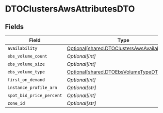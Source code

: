 # DTOClustersAwsAttributesDTO


## Fields

| Field                                                                                                      | Type                                                                                                       | Required                                                                                                   | Description                                                                                                |
| ---------------------------------------------------------------------------------------------------------- | ---------------------------------------------------------------------------------------------------------- | ---------------------------------------------------------------------------------------------------------- | ---------------------------------------------------------------------------------------------------------- |
| `availability`                                                                                             | [Optional[shared.DTOClustersAwsAvailabilityDTO]](undefined/models/shared/dtoclustersawsavailabilitydto.md) | :heavy_minus_sign:                                                                                         | N/A                                                                                                        |
| `ebs_volume_count`                                                                                         | *Optional[int]*                                                                                            | :heavy_minus_sign:                                                                                         | N/A                                                                                                        |
| `ebs_volume_size`                                                                                          | *Optional[int]*                                                                                            | :heavy_minus_sign:                                                                                         | N/A                                                                                                        |
| `ebs_volume_type`                                                                                          | [Optional[shared.DTOEbsVolumeTypeDTO]](undefined/models/shared/dtoebsvolumetypedto.md)                     | :heavy_minus_sign:                                                                                         | N/A                                                                                                        |
| `first_on_demand`                                                                                          | *Optional[int]*                                                                                            | :heavy_minus_sign:                                                                                         | N/A                                                                                                        |
| `instance_profile_arn`                                                                                     | *Optional[str]*                                                                                            | :heavy_minus_sign:                                                                                         | N/A                                                                                                        |
| `spot_bid_price_percent`                                                                                   | *Optional[int]*                                                                                            | :heavy_minus_sign:                                                                                         | N/A                                                                                                        |
| `zone_id`                                                                                                  | *Optional[str]*                                                                                            | :heavy_minus_sign:                                                                                         | N/A                                                                                                        |